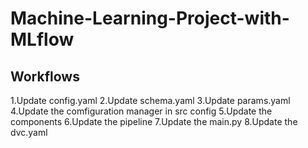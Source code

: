 # Machine-Learning-Project-with-MLflow

## Workflows

1.Update config.yaml
2.Update schema.yaml
3.Update params.yaml
4.Update the comfiguration manager in src config
5.Update the components
6.Update the pipeline
7.Update the main.py
8.Update the dvc.yaml